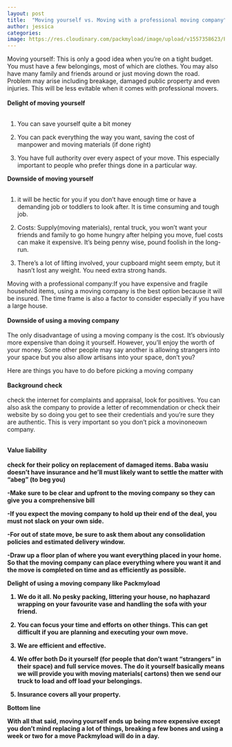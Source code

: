 ```yaml
---
layout: post
title:  "Moving yourself vs. Moving with a professional moving company"
author: jessica
categories: 
image: https://res.cloudinary.com/packmyload/image/upload/v1557358623/Packmyload-service2.jpg
---
```


Moving yourself: This is only a good idea when you’re on a tight budget. You must have a few belongings, most of which are clothes. You may also have many family and friends around or just moving down the road. Problem may arise including breakage, damaged public property and even injuries. This will be less evitable when it comes with professional movers.
<br/><br/>
<strong>Delight of moving yourself</strong>
<br/><br/>
1. You can save yourself quite a bit money

2. You can pack everything the way you want, saving the cost of manpower and moving materials (if done right)

3. You have full authority over every aspect of your move. This especially important to people who prefer things done in a particular way.

<strong>Downside of moving yourself</strong>
<br/><br/>
1. it will be hectic for you if you don’t have enough time or have a demanding job or toddlers to look after. It is time consuming and tough job.

2. Costs: Supply(moving materials), rental truck, you won’t want your friends and family to go home hungry after helping you move, fuel costs can make it expensive. It’s being penny wise, pound foolish in the long-run.

3. There’s a lot of lifting involved, your cupboard might seem empty, but it hasn’t lost any weight. You need extra strong hands.

Moving with a professional company:If you have expensive and fragile household items, using a moving company is the best option because it will be insured. The time frame is also a factor to consider especially if you have a large house.
<br/><br/>
<strong>Downside of using a moving company</strong>
<br/><br/>
The only disadvantage of using a moving company is the cost. It’s obviously more expensive than doing it yourself. However, you’ll enjoy the worth of your money. Some other people may say another is allowing strangers into your space but you also allow artisans into your space, don’t you?

Here are things you have to do before picking a moving company
<br/><br/>
<strong> Background check </strong>
<br/><br/>
check the internet for complaints and appraisal, look for positives. You can also ask the company to provide a letter of recommendation or check their website by so doing you get to see their credentials and you’re sure they are authentic. This is very important so you don’t pick a movinoneown company.
<br/><br/>

<strong>Value liability<strong>
  <br/><br/>
  check for their policy on replacement of damaged items. Baba wasiu doesn’t have insurance and he’ll must likely want to settle the matter with “abeg” (to beg you)

-Make sure to be clear and upfront to the moving company so they can give you a comprehensive bill

-If you expect the moving company to hold up their end of the deal, you must not slack on your own side.

-For out of state move, be sure to ask them about any consolidation policies and estimated delivery window.

-Draw up a floor plan of where you want everything placed in your home. So that the moving company can place everything where you want it and the move is completed on time and as efficiently as possible.

Delight of using a moving company like Packmyload

1. We do it all. No pesky packing, littering your house, no haphazard wrapping on your favourite vase and handling the sofa with your friend.

2. You can focus your time and efforts on other things. This can get difficult if you are planning and executing your own move.

3. We are efficient and effective.

4. We offer both Do it yourself (for people that don’t want “strangers” in their space) and full service moves. The do it yourself basically means we will provide you with moving materials( cartons) then we send our truck to load and off load your belongings.

5. Insurance covers all your property.

Bottom line

With all that said, moving yourself ends up being more expensive except you don’t mind replacing a lot of things, breaking a few bones  and using a week or two for a move Packmyload will do in a day.
